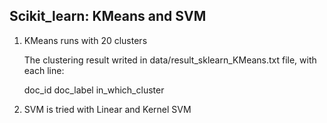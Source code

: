 ## Scikit_learn: KMeans and SVM

1. KMeans runs with 20 clusters


	The clustering result writed in data/result_sklearn_KMeans.txt file, with each line:
	
	
	doc_id <fff> doc_label <fff> in_which_cluster

2. SVM is tried with Linear and Kernel SVM 
